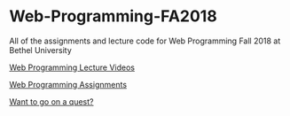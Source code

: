 # Web-Programming-FA2018
All of the assignments and lecture code for Web Programming Fall 2018 at Bethel University

[Web Programming Lecture Videos](https://www.youtube.com/playlist?list=PLar83IIzEy4oDixzIDk5Tg6yx8R2GltFO)

[Web Programming Assignments](https://www.youtube.com/playlist?list=PLar83IIzEy4rg4MQHcKCiRVezWP5DKjKd)

[Want to go on a quest?](https://webprogrammingthequest.azurewebsites.net)
